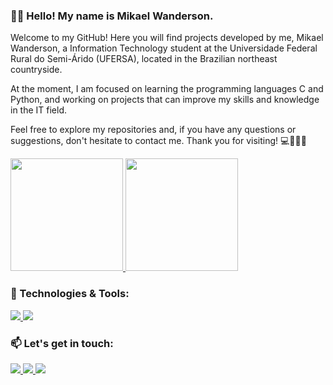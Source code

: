 ### 👋🏻 Hello! My name is Mikael Wanderson. 

Welcome to my GitHub! Here you will find projects developed by me, Mikael Wanderson, a Information Technology student at the Universidade Federal Rural do Semi-Árido (UFERSA), located in the Brazilian northeast countryside.

At the moment, I am focused on learning the programming languages C and Python, and working on projects that can improve my skills and knowledge in the IT field.

Feel free to explore my repositories and, if you have any questions or suggestions, don't hesitate to contact me. Thank you for visiting! 💻👨‍💻🌵

<div>
  <a href="https://github.com/mikaelwmds">
    <img height="180em" src="https://github-readme-stats.vercel.app/api?username=mikaelwmds&show_icons=true&theme=algolia&include_all_commits=true&count_private=true"/>
    <img height="180em" src="https://github-readme-stats.vercel.app/api/top-langs/?username=mikaelwmds&layout=compact&langs_count=16&theme=algolia"/>
  </a>
</div>

### 🔧 Technologies & Tools:

</div>
  <a href="https://en.wikipedia.org/wiki/C_(programming_language)">
    <img src="https://img.shields.io/static/v1?label=Language&message=C&color=white"/>
</a>
<a href="https://www.python.org/">
  <img src="https://img.shields.io/static/v1?label=Language&message=Python&color=white&"/>
</a>
</div>

### 📫 Let's get in touch:

<div>  
  <a href="https://www.linkedin.com/in/mikael-wanderson-moura-dos-santos-264158271/" target="_blank">
    <img src="https://img.shields.io/badge/-LinkedIn-%230077B5?style=for-the-badge&logo=linkedin&logoColor=white" target="_blank">
  </a>
  <a href="https://github.com/mikaelwmds" target="_blank">
    <img src="https://img.shields.io/badge/-GitHub-%23181717?style=for-the-badge&logo=github&logoColor=white" target="_blank">
  </a>
  <a href="https://www.instagram.com/mikaelwmds/" target="_blank">
    <img src="https://img.shields.io/badge/-Instagram-%23E4405F?style=for-the-badge&logo=instagram&logoColor=white" target="_blank">
  </a>  
</div>
